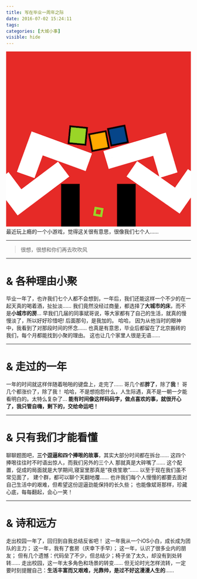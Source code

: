 ```yaml
---
title: 写在毕业一周年之际
date: 2016-07-02 15:24:11
tags: 
categories: [大城小事]
visible: hide
---
```

![题图来自最近玩的一个小游戏(与主题有关)](/images/IMG_0226-1.png)
最近玩上瘾的一个小游戏，觉得这关很有意思，很像我们七个人……

-------

> 很想，很想和你们再去吹吹风

-------

# & 各种理由小聚
毕业一年了，也许我们七个人都不会想到，一年后，我们还能这样一个不少的在一起天真的喝着酒，扯扯淡……
我们竟然没经过商量，都选择了**大城市的床**，而不是**小城市的房**…
早我们几届的同事斌哥说，等大家都有了自己的生活，就真的慢慢淡了，所以好好珍惜吧! 
后面那句，是我加的。
 哈哈， 因为从他当时的眼神中，我看到了对那段时间的怀念……
也真是有意思，毕业后都留在了北京搬砖的我们，每个月都能找到小聚的理由。
这也让几个家里人很是无语……

-------

# & 走过的一年
一年的时间就这样伴随着啪啪的键盘上，走完了……
哥几个都**胖了**，除了**我**！
哥几个都涨价了，除了我！
哈哈，不是想抱怨什么，人生际遇，真不是一朝一夕能看明白的。太特么复杂了…
**能有时间像这样码码字，做点喜欢的事，就很开心了，我只管自嗨，剩下的，交给命运吧！**
<!-- more -->

-------

# & 只有我们才能看懂
聊聊题图吧，**三个逗逼和四个捧哏的故事**，其实大部分时间都在拆台……
这四个捧哏往往时不时语出惊人，而我们另外的三个人 那就真是大碎嘴了……
这个配置，促成的局面就是大学期间,寝室里那真是“夜夜笙歌”……
以至于现在我们虽不常见面了， 建个群，都可以聊个天翻地覆……
也许我们每个人慢慢的都要去面对自己生活中的艰难，但希望这份逗逼劲能保持的长久些；
也能像斌哥那样，珍藏心底，每每翻起，会心一笑！

-------

# & 诗和远方
走出校园一年了，回归到自我总结反省吧！
这一年我从一个iOS小白，成长成为团队的主力；
这一年，我有了套房（庆幸下手早）；
这一年，认识了很多业内的朋友；
但有几个遗憾：代码垒了不少，但总结少；椅子坐了太久，却没有到处转转……
走出校园，这一年太多角色和场景的转变……
但无论时光怎样流转，一定要时刻提醒自己：**生活丰富而又艰难，光靠帅，是过不好这漫漫人生的**……

